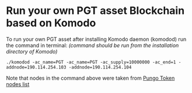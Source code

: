 # Run your own PGT asset Blockchain based on Komodo

To run your own PGT asset after installing Komodo daemon (komodod) run the command in terminal:
*(command should be run from the installation directory of Komodo)*

```
./komodod -ac_name=PGT -ac_name=PGT -ac_supply=10000000 -ac_end=1 -addnode=190.114.254.103 -addnode=190.114.254.104
```

Note that nodes in the command above were taken from [Pungo Token nodes list](https://github.com/pungotoken/documentation/blob/master/PGT-nodes-list.md)
